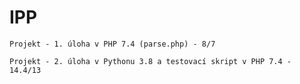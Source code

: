 # IPP

	Projekt - 1. úloha v PHP 7.4 (parse.php) - 8/7
	
	Projekt - 2. úloha v Pythonu 3.8 a testovací skript v PHP 7.4 - 14.4/13
  
